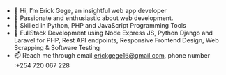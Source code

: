 - 👋 Hi, I’m Erick Gege, an insightful web app developer
- 👀 Passionate and enthusiastic about web development.
- 🌱 Skilled in Python, PHP and JavaScript Programming Tools
- 💞️ FullStack Development using Node Express JS, Python Django and Laravel for PHP, Rest API endpoints, Responsive Frontend Design, Web Scrapping & Software Testing
- 📫 Reach me through email:erickgege16@gmail.com, phone number :+254 720 067 228

<!---
erick16-max/erick16-max is a ✨ special ✨ repository because its `README.md` (this file) appears on your GitHub profile.
You can click the Preview link to take a look at your changes.
--->

